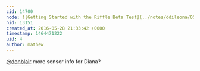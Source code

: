 ```yaml
---
cid: 14700
node: ![Getting Started with the Riffle Beta Test](../notes/ddileona/05-28-2016/getting-started-with-the-riffle-beta-test)
nid: 13151
created_at: 2016-05-28 21:33:42 +0000
timestamp: 1464471222
uid: 4
author: mathew
---
```


[@donblair](/profile/donblair) more sensor info for Diana? 